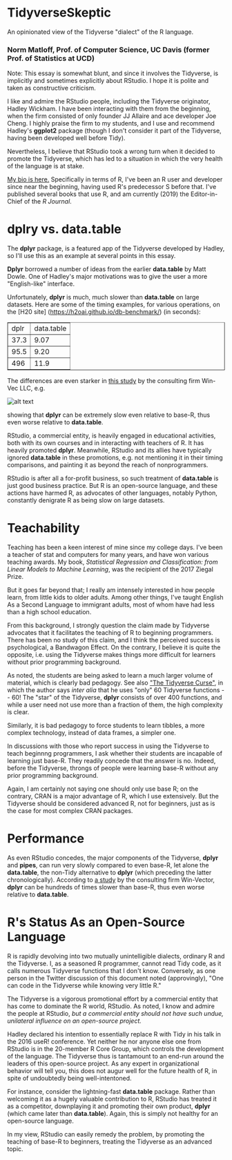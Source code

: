 # TidyverseSkeptic
An opinionated view of the Tidyverse "dialect" of the R language.

### Norm Matloff, Prof. of Computer Science, UC Davis (former Prof. of Statistics at UCD)


Note:  This essay is somewhat blunt, and since it involves the
Tidyverse, is implicitly and sometimes explicitly about RStudio. I hope
it is polite and taken as constructive criticism.  

I like and admire the RStudio people, including the Tidyverse
originator, Hadley Wickham.  I have been interacting with them from the
beginning, when the firm consisted of only founder JJ Allaire and ace
developer Joe Cheng.  I highly praise the firm to my students, and I use
and recommend Hadley's **ggplot2** package (though I don't consider it
part of the Tidyverse, having been developed well before Tidy).

Nevertheless, I believe that RStudio took a wrong turn when it decided
to promote the Tidyverse, which has led to a situation in which the very
health of the language is at stake.

[My bio is here.](http://heather.cs.ucdavis.edu/matloff.html)
Specifically in terms of R, I've been an R user and developer since near the 
beginning, having used R's predecessor S before that.  I've 
published several books that use R, and am currently (2019) the Editor-in-
Chief of the *R Journal*.

# dplry vs. data.table

The **dplyr** package, is a featured app of the Tidyverse developed by
Hadley, so I'll use this as an example at several points in this essay.

**Dplyr** borrowed a number of ideas from the earlier **data.table** by
Matt Dowle.  One of Hadley's major motivations was to give the user a
more "English-like" interface.

Unfortunately, **dplyr** is much, much slower than
**data.table** on large datasets.  Here are some of the
timing examples, for various operations, on the [H20 site]
(https://h2oai.github.io/db-benchmark/)
(in seconds):

<table border="1">
<tr>  <td>dplr</td>  <td>data.table</td>  </tr> 
<tr> <td>37.3</td>  <td>9.07</td> </tr>
<tr> <td>95.5</td>  <td>9.20</td> </tr>
<tr> <td>496</td>  <td>11.9</td> </tr>
</table>

The differences are even starker in
[this study](http://www.win-vector.com/blog/2019/05/timing-working-with-a-row-or-a-column-from-a-data-frame/)
by the consulting firm Win-Vec LLC, e.g.

![alt text](https://i0.wp.com/www.win-vector.com/blog/wp-content/uploads/2019/05/unnamed-chunk-1-2.png)

showing that **dplyr** can be extremely slow even relative to base-R,
thus even worse relative to **data.table**.

RStudio, a commercial entity, is heavily engaged in educational
activities, both with its own courses and in interacting with teachers
of R.  It has heavily promoted **dplyr**.  Meanwhile, RStudio and its
allies have typically ignored **data.table** in these promotions, e.g.
not mentioning it in their timing comparisons, and painting it as beyond
the reach of nonprogrammers.

RStudio is after all a for-profit business, so such treatment of
**data.table** is just good business practice.  But R is an open-source
language, and these actions have harmed R, as advocates of other
languages, notably Python, constantly denigrate R as being slow on large
datasets.

# Teachability

Teaching has been a keen interest of mine since my college days.  I've
been a teacher of stat and computers for many years, and have won
various teaching awards.  My book, *Statistical Regression and
Classification: from Linear Models to Machine Learning*, was the
recipient of the 2017 Ziegal Prize.
 
But it goes far beyond that; I really am intensely interested in how
people learn, from little kids to older adults.  Among other things,
I've taught English As a Second Language to immigrant adults, most of
whom have had less than a high school education.

From this background, I strongly question the claim made 
by Tidyverse advocates that it facilitates the teaching
of R to beginning programmers.  There has been no study of this claim,
and I think the perceived success is psychological, a Bandwagon Effect.
On the contrary, I believe it is quite the opposite, i.e. using the
Tidyverse makes things more difficult for learners without prior
programming background.  

As noted, the students are being asked to learn a much larger volume of
material, which is clearly bad pedagogy.  See also ["The Tidyverse
Curse"](https://www.r-bloggers.com/the-tidyverse-curse), in which the
author says *inter alia* that he uses "only" 60 Tidyverse functions --
60!  The "star" of the Tidyverse, **dplyr** consists of over 400
functions, and while a user need not use more than a fraction of them,
the high complexity is clear.

Similarly, it is bad pedagogy to force students to learn tibbles, a
more complex technology, instead of data frames, a simpler one.

In discussions with those who report success in using the Tidyverse to
teach beginnng programmers, I ask whether their students are incapable
of learning just base-R.  They readily concede that the answer is no.
Indeed, before the Tidyverse, throngs of people were learning base-R
without any prior programming background.

Again, I am certainly not saying one should only use base R; on the
contrary, CRAN is a major advantage of R, which I use extensively.
But the Tidyverse should be considered advanced R, not for beginners,
just as is the case for most complex CRAN packages.

# Performance

As even RStudio concedes, the major components of the Tidyverse,
**dplyr** and **pipes**, can run very slowly compared to even base-R,
let alone the **data.table**, the non-Tidy alternative to **dplyr**
(which preceding the latter chronologically).  According to [a
study](http://www.win-vector.com/blog/2019/05/timing-working-with-a-row-or-a-column-from-a-data-frame/)
by the consulting firm Win-Vector, **dplyr** can be hundreds of times
slower than base-R, thus even worse relative to **data.table**.

# R's Status As an Open-Source Language

R is rapidly devolving into two mutually unintelligible
dialects, ordinary R and the Tidyverse.  I, as a seasoned R programmer,
cannot read Tidy code, as it calls numerous Tidyverse functions that I
don't know.  Conversely, as one person in the Twitter discussion of this
document noted (approvingly), "One can code in the Tidyverse while
knowing very little R."

The Tidyverse is a vigorous promotional effort by a commercial entity
that has come to dominate the R world, RStudio.  As noted, I know and
admire the people at RStudio, *but a commercial entity should not have
such undue, unilateral influence on an open-source project.*  

Hadley declared his intention to essentially replace R with Tidy in his
talk in the 2016 useR! conference.  Yet neither he nor anyone else
one from RStudio is in the 20-member R Core Group, which controls the
development of the language.  The Tidyverse thus is tantamount to an
end-run around the leaders of this open-source project.  As any expert in
organizational behavior will tell you, this does not augur well for the
future health of R, in spite of undoubtedly being well-intentoned.

For instance, consider the lightning-fast **data.table** package. Rather
than welcoming it as a hugely valuable contribution to R, RStudio has
treated it as a competitor, downplaying it and promoting their own
product, **dplyr** (which came later than **data.table**).  Again,
this is simply not healthy for an open-source language.

In my view, RStudio can easily remedy the problem, by promoting the
teaching of base-R to beginners, treating the Tidyverse as an advanced
topic.

